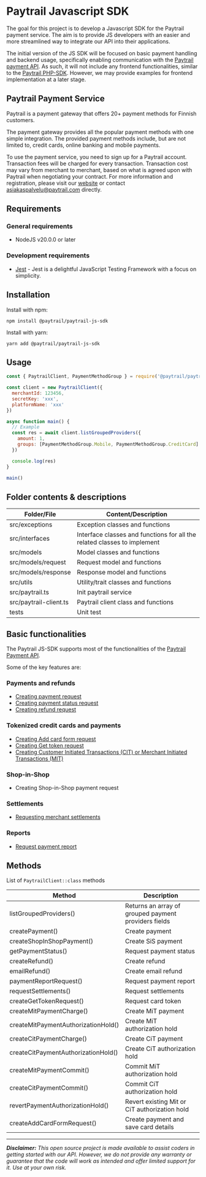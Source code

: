 # Paytrail Javascript SDK

The goal for this project is to develop a Javascript SDK for the Paytrail payment service. The aim is to provide JS developers with an easier and more streamlined way to integrate our API into their applications.

The initial version of the JS SDK will be focused on basic payment handling and backend usage, specifically enabling communication with the [Paytrail payment API](https://docs.paytrail.com/#/). As such, it will not include any frontend functionalities, similar to the [Paytrail PHP-SDK](https://github.com/paytrail/paytrail-php-sdk). However, we may provide examples for frontend implementation at a later stage.

## Paytrail Payment Service

Paytrail is a payment gateway that offers 20+ payment methods for Finnish customers.

The payment gateway provides all the popular payment methods with one simple integration. The provided payment methods include, but are not limited to, credit cards, online banking and mobile payments.

To use the payment service, you need to sign up for a Paytrail account. Transaction fees will be charged for every transaction. Transaction cost may vary from merchant to merchant, based on what is agreed upon with Paytrail when negotiating your contract. For more information and registration, please visit our [website](https://www.paytrail.com) or contact asiakaspalvelu@paytrail.com directly.

## Requirements

### General requirements

- NodeJS v20.0.0 or later

### Development requirements

- [Jest](https://jestjs.io) - Jest is a delightful JavaScript Testing Framework with a focus on simplicity.

## Installation

Install with npm:

```
npm install @paytrail/paytrail-js-sdk
```

Install with yarn:

```
yarn add @paytrail/paytrail-js-sdk
```

## Usage

```javascript
const { PaytrailClient, PaymentMethodGroup } = require('@paytrail/paytrail-js-sdk')

const client = new PaytrailClient({
  merchantId: 123456,
  secretKey: 'xxx',
  platformName: 'xxx'
})

async function main() {
  // Example
  const res = await client.listGroupedProviders({
    amount: 1,
    groups: [PaymentMethodGroup.Mobile, PaymentMethodGroup.CreditCard]
  })

  console.log(res)
}

main()
```

## Folder contents & descriptions

| Folder/File            | Content/Description                                                      |
| ---------------------- | ------------------------------------------------------------------------ |
| src/exceptions         | Exception classes and functions                                          |
| src/interfaces         | Interface classes and functions for all the related classes to implement |
| src/models             | Model classes and functions                                              |
| src/models/request     | Request model and functions                                              |
| src/models/response    | Response model and functions                                             |
| src/utils              | Utility/trait classes and functions                                      |
| src/paytrail.ts        | Init paytrail service                                                    |
| src/paytrail-client.ts | Paytrail client class and functions                                      |
| tests                  | Unit test                                                                |

## Basic functionalities

The Paytrail JS-SDK supports most of the functionalities of the [Paytrail Payment API](https://paytrail.github.io/api-documentation/#/).

Some of the key features are:

### Payments and refunds

- [Creating payment request](https://paytrail.github.io/api-documentation/#/?id=create)
- [Creating payment status request](https://paytrail.github.io/api-documentation/#/?id=get)
- [Creating refund request](https://paytrail.github.io/api-documentation/#/?id=refund)

### Tokenized credit cards and payments

- [Creating Add card form request](https://paytrail.github.io/api-documentation/#/?id=adding-tokenizing-cards)
- [Creating Get token request](https://paytrail.github.io/api-documentation/#/?id=get-token)
- [Creating Customer Initiated Transactions (CIT) or Merchant Initiated Transactions (MIT)](https://checkoutfinland.github.io/psp-api/#/?id=charging-a-token)

### Shop-in-Shop

- Creating Shop-in-Shop payment request

### Settlements

- [Requesting merchant settlements](https://docs.paytrail.com/#/?id=settlements)

### Reports

- [Request payment report](https://docs.paytrail.com/#/?id=payment-report-request)

## Methods

List of `PaytrailClient::class` methods

| Method                              | Description                                          |
| ----------------------------------- | ---------------------------------------------------- |
| listGroupedProviders()              | Returns an array of grouped payment providers fields |
| createPayment()                     | Create payment                                       |
| createShopInShopPayment()           | Create SiS payment                                   |
| getPaymentStatus()                  | Request payment status                               |
| createRefund()                      | Create refund                                        |
| emailRefund()                       | Create email refund                                  |
| paymentReportRequest()              | Request payment report                               |
| requestSettlements()                | Request settlements                                  |
| createGetTokenRequest()             | Request card token                                   |
| createMitPaymentCharge()            | Create MiT payment                                   |
| createMitPaymentAuthorizationHold() | Create MiT authorization hold                        |
| createCitPaymentCharge()            | Create CiT payment                                   |
| createCitPaymentAuthorizationHold() | Create CiT authorization hold                        |
| createMitPaymentCommit()            | Commit MiT authorization hold                        |
| createCitPaymentCommit()            | Commit CiT authorization hold                        |
| revertPaymentAuthorizationHold()    | Revert existing Mit or CiT authorization hold        |
| createAddCardFormRequest()          | Create payment and save card details                 |

---

**_Disclaimer:_** _This open source project is made available to assist coders in getting started with our API. However, we do not provide any warranty or guarantee that the code will work as intended and offer limited support for it. Use at your own risk._
